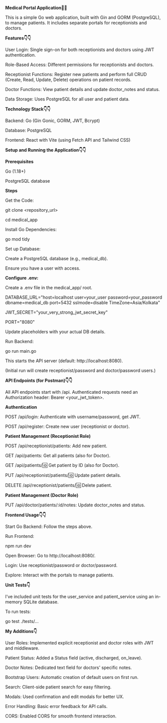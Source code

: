 **Medical Portal Application🏥🏥**

This is a simple Go web application, built with Gin and GORM (PostgreSQL), to manage patients. It includes separate portals for receptionists and doctors.

**Features👇👇**

User Login: Single sign-on for both receptionists and doctors using JWT authentication.

Role-Based Access: Different permissions for receptionists and doctors.

Receptionist Functions: Register new patients and perform full CRUD (Create, Read, Update, Delete) operations on patient records.

Doctor Functions: View patient details and update doctor_notes and status.

Data Storage: Uses PostgreSQL for all user and patient data.

**Technology Stack👇👇**

Backend: Go (Gin Gonic, GORM, JWT, Bcrypt)

Database: PostgreSQL

Frontend: React with Vite (using Fetch API and Tailwind CSS)

**Setup and Running the Application👇👇**

**Prerequisites**

Go (1.18+)

PostgreSQL database

**Steps**

Get the Code:

git clone <repository_url>

cd medical_app

Install Go Dependencies:

go mod tidy

Set up Database:

Create a PostgreSQL database (e.g., medical_db).

Ensure you have a user with access.

**Configure .env:**

Create a .env file in the medical_app/ root.

DATABASE_URL="host=localhost user=your_user password=your_password dbname=medical_db port=5432 sslmode=disable TimeZone=Asia/Kolkata"

JWT_SECRET="your_very_strong_jwt_secret_key"

PORT="8080"

Update placeholders with your actual DB details.

Run Backend:

go run main.go

This starts the API server (default: http://localhost:8080).

(Initial run will create receptionist/password and doctor/password users.)

**API Endpoints (for Postman)👇👇**

All API endpoints start with /api. Authenticated requests need an Authorization header: Bearer <your_jwt_token>.

**Authentication**

POST /api/login: Authenticate with username/password, get JWT.

POST /api/register: Create new user (receptionist or doctor).

**Patient Management (Receptionist Role)**

POST /api/receptionist/patients: Add new patient.

GET /api/patients: Get all patients (also for Doctor).

GET /api/patients/:id: Get patient by ID (also for Doctor).

PUT /api/receptionist/patients/:id: Update patient details.

DELETE /api/receptionist/patients/:id: Delete patient.

**Patient Management (Doctor Role)**

PUT /api/doctor/patients/:id/notes: Update doctor_notes and status.

**Frontend Usage👇👇**

Start Go Backend: Follow the steps above.

Run Frontend:

npm run dev

Open Browser: Go to http://localhost:8080/.

Login: Use receptionist/password or doctor/password.

Explore: Interact with the portals to manage patients.

**Unit Tests👇**

I've included unit tests for the user_service and patient_service using an in-memory SQLite database.

To run tests:

go test ./tests/...

**My Additions👇**

User Roles: Implemented explicit receptionist and doctor roles with JWT and middleware.

Patient Status: Added a Status field (active, discharged, on_leave).

Doctor Notes: Dedicated text field for doctors' specific notes.

Bootstrap Users: Automatic creation of default users on first run.

Search: Client-side patient search for easy filtering.

Modals: Used confirmation and edit modals for better UX.

Error Handling: Basic error feedback for API calls.

CORS: Enabled CORS for smooth frontend interaction.
